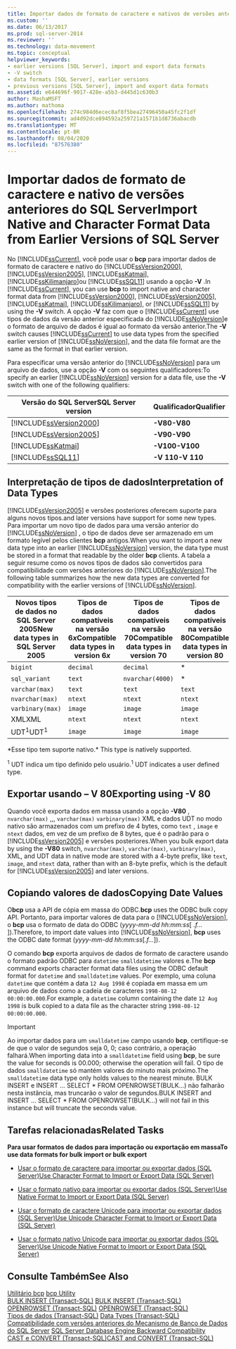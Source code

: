```yaml
---
title: Importar dados de formato de caractere e nativos de versões anteriores do SQL Server | Microsoft Docs
ms.custom: ''
ms.date: 06/13/2017
ms.prod: sql-server-2014
ms.reviewer: ''
ms.technology: data-movement
ms.topic: conceptual
helpviewer_keywords:
- earlier versions [SQL Server], import and export data formats
- -V switch
- data formats [SQL Server], earlier versions
- previous versions [SQL Server], import and export data formats
ms.assetid: e644696f-9017-428e-a5b3-d445d1c630b3
author: MashaMSFT
ms.author: mathoma
ms.openlocfilehash: 274c984d6ecec8af8f5bea27496450a45fc2f1df
ms.sourcegitcommit: ad4d92dce894592a259721a1571b1d8736abacdb
ms.translationtype: MT
ms.contentlocale: pt-BR
ms.lasthandoff: 08/04/2020
ms.locfileid: "87576380"
---
```

# <a name="import-native-and-character-format-data-from-earlier-versions-of-sql-server"></a><span data-ttu-id="71241-102">Importar dados de formato de caractere e nativo de versões anteriores do SQL Server</span><span class="sxs-lookup"><span data-stu-id="71241-102">Import Native and Character Format Data from Earlier Versions of SQL Server</span></span>
  <span data-ttu-id="71241-103">No [!INCLUDE[ssCurrent](../../includes/sscurrent-md.md)], você pode usar o **bcp** para importar dados de formato de caractere e nativo do [!INCLUDE[ssVersion2000](../../includes/ssversion2000-md.md)], [!INCLUDE[ssVersion2005](../../includes/ssversion2005-md.md)], [!INCLUDE[ssKatmai](../../includes/sskatmai-md.md)], [!INCLUDE[ssKilimanjaro](../../includes/sskilimanjaro-md.md)]ou [!INCLUDE[ssSQL11](../../includes/sssql11-md.md)] usando a opção **-V** .</span><span class="sxs-lookup"><span data-stu-id="71241-103">In [!INCLUDE[ssCurrent](../../includes/sscurrent-md.md)], you can use **bcp** to import native and character format data from [!INCLUDE[ssVersion2000](../../includes/ssversion2000-md.md)], [!INCLUDE[ssVersion2005](../../includes/ssversion2005-md.md)], [!INCLUDE[ssKatmai](../../includes/sskatmai-md.md)], [!INCLUDE[ssKilimanjaro](../../includes/sskilimanjaro-md.md)], or [!INCLUDE[ssSQL11](../../includes/sssql11-md.md)] by using the **-V** switch.</span></span> <span data-ttu-id="71241-104">A opção **-V** faz com que o [!INCLUDE[ssCurrent](../../includes/sscurrent-md.md)] use tipos de dados da versão anterior especificada do [!INCLUDE[ssNoVersion](../../includes/ssnoversion-md.md)]e o formato de arquivo de dados é igual ao formato da versão anterior.</span><span class="sxs-lookup"><span data-stu-id="71241-104">The **-V** switch causes [!INCLUDE[ssCurrent](../../includes/sscurrent-md.md)] to use data types from the specified earlier version of [!INCLUDE[ssNoVersion](../../includes/ssnoversion-md.md)], and the data file format are the same as the format in that earlier version.</span></span>  
  
 <span data-ttu-id="71241-105">Para especificar uma versão anterior do [!INCLUDE[ssNoVersion](../../includes/ssnoversion-md.md)] para um arquivo de dados, use a opção **-V** com os seguintes qualificadores:</span><span class="sxs-lookup"><span data-stu-id="71241-105">To specify an earlier [!INCLUDE[ssNoVersion](../../includes/ssnoversion-md.md)] version for a data file, use the **-V** switch with one of the following qualifiers:</span></span>  
  
|<span data-ttu-id="71241-106">Versão do SQL Server</span><span class="sxs-lookup"><span data-stu-id="71241-106">SQL Server version</span></span>|<span data-ttu-id="71241-107">Qualificador</span><span class="sxs-lookup"><span data-stu-id="71241-107">Qualifier</span></span>|  
|------------------------|---------------|  
|[!INCLUDE[ssVersion2000](../../includes/ssversion2000-md.md)]|<span data-ttu-id="71241-108">**-V80**</span><span class="sxs-lookup"><span data-stu-id="71241-108">**-V80**</span></span>|  
|[!INCLUDE[ssVersion2005](../../includes/ssversion2005-md.md)]|<span data-ttu-id="71241-109">**-V90**</span><span class="sxs-lookup"><span data-stu-id="71241-109">**-V90**</span></span>|  
|[!INCLUDE[ssKatmai](../../includes/sskatmai-md.md)]|<span data-ttu-id="71241-110">**-V100**</span><span class="sxs-lookup"><span data-stu-id="71241-110">**-V100**</span></span>|  
|[!INCLUDE[ssSQL11](../../includes/sssql11-md.md)]|<span data-ttu-id="71241-111">**-V 110**</span><span class="sxs-lookup"><span data-stu-id="71241-111">**-V 110**</span></span>|  
  
## <a name="interpretation-of-data-types"></a><span data-ttu-id="71241-112">Interpretação de tipos de dados</span><span class="sxs-lookup"><span data-stu-id="71241-112">Interpretation of Data Types</span></span>  
 [!INCLUDE[ssVersion2005](../../includes/ssversion2005-md.md)] <span data-ttu-id="71241-113">e versões posteriores oferecem suporte para alguns novos tipos.</span><span class="sxs-lookup"><span data-stu-id="71241-113">and later versions have support for some new types.</span></span> <span data-ttu-id="71241-114">Para importar um novo tipo de dados para uma versão anterior do [!INCLUDE[ssNoVersion](../../includes/ssnoversion-md.md)] , o tipo de dados deve ser armazenado em um formato legível pelos clientes **bcp** antigos.</span><span class="sxs-lookup"><span data-stu-id="71241-114">When you want to import a new data type into an earlier [!INCLUDE[ssNoVersion](../../includes/ssnoversion-md.md)] version, the data type must be stored in a format that readable by the older **bcp** clients.</span></span> <span data-ttu-id="71241-115">A tabela a seguir resume como os novos tipos de dados são convertidos para compatibilidade com versões anteriores do [!INCLUDE[ssNoVersion](../../includes/ssnoversion-md.md)].</span><span class="sxs-lookup"><span data-stu-id="71241-115">The following table summarizes how the new data types are converted for compatibility with the earlier versions of [!INCLUDE[ssNoVersion](../../includes/ssnoversion-md.md)].</span></span>  
  
|<span data-ttu-id="71241-116">Novos tipos de dados no SQL Server 2005</span><span class="sxs-lookup"><span data-stu-id="71241-116">New data types in SQL Server 2005</span></span>|<span data-ttu-id="71241-117">Tipos de dados compatíveis na versão 6*x*</span><span class="sxs-lookup"><span data-stu-id="71241-117">Compatible data types in version 6*x*</span></span>|<span data-ttu-id="71241-118">Tipos de dados compatíveis na versão 70</span><span class="sxs-lookup"><span data-stu-id="71241-118">Compatible data types in version 70</span></span>|<span data-ttu-id="71241-119">Tipos de dados compatíveis na versão 80</span><span class="sxs-lookup"><span data-stu-id="71241-119">Compatible data types in version 80</span></span>|  
|---------------------------------------|-------------------------------------------|-----------------------------------------|-----------------------------------------|  
|`bigint`|`decimal`|`decimal`|*|  
|`sql_variant`|`text`|`nvarchar(4000)`|*|  
|`varchar(max)`|`text`|`text`|`text`|  
|`nvarchar(max)`|`ntext`|`ntext`|`ntext`|  
|`varbinary(max)`|`image`|`image`|`image`|  
|<span data-ttu-id="71241-120">XML</span><span class="sxs-lookup"><span data-stu-id="71241-120">XML</span></span>|`ntext`|`ntext`|`ntext`|  
|<span data-ttu-id="71241-121">UDT<sup>1</sup></span><span class="sxs-lookup"><span data-stu-id="71241-121">UDT<sup>1</sup></span></span>|`image`|`image`|`image`|  
  
 <span data-ttu-id="71241-122">\*Esse tipo tem suporte nativo.</span><span class="sxs-lookup"><span data-stu-id="71241-122">\* This type is natively supported.</span></span>  
  
 <span data-ttu-id="71241-123"><sup>1</sup> UDT indica um tipo definido pelo usuário.</span><span class="sxs-lookup"><span data-stu-id="71241-123"><sup>1</sup> UDT indicates a user defined type.</span></span>  
  
## <a name="exporting-using--v-80"></a><span data-ttu-id="71241-124">Exportar usando – V 80</span><span class="sxs-lookup"><span data-stu-id="71241-124">Exporting using -V 80</span></span>  
 <span data-ttu-id="71241-125">Quando você exporta dados em massa usando a opção **-V80** , `nvarchar(max)` ,,, `varchar(max)` `varbinary(max)` XML e dados UDT no modo nativo são armazenados com um prefixo de 4 bytes, como `text` , `image` e `ntext` dados, em vez de um prefixo de 8 bytes, que é o padrão para o [!INCLUDE[ssVersion2005](../../includes/ssversion2005-md.md)] e versões posteriores.</span><span class="sxs-lookup"><span data-stu-id="71241-125">When you bulk export data by using the **-V80** switch, `nvarchar(max)`, `varchar(max)`, `varbinary(max)`, XML, and UDT data in native mode are stored with a 4-byte prefix, like `text`, `image`, and `ntext` data, rather than with an 8-byte prefix, which is the default for [!INCLUDE[ssVersion2005](../../includes/ssversion2005-md.md)] and later versions.</span></span>  
  
## <a name="copying-date-values"></a><span data-ttu-id="71241-126">Copiando valores de dados</span><span class="sxs-lookup"><span data-stu-id="71241-126">Copying Date Values</span></span>  
 <span data-ttu-id="71241-127">O**bcp** usa a API de cópia em massa do ODBC.</span><span class="sxs-lookup"><span data-stu-id="71241-127">**bcp** uses the ODBC bulk copy API.</span></span> <span data-ttu-id="71241-128">Portanto, para importar valores de data para o [!INCLUDE[ssNoVersion](../../includes/ssnoversion-md.md)], o **bcp** usa o formato de data do ODBC (*yyyy-mm-dd hh:mm:ss*[ *.f...* ]).</span><span class="sxs-lookup"><span data-stu-id="71241-128">Therefore, to import date values into [!INCLUDE[ssNoVersion](../../includes/ssnoversion-md.md)], **bcp** uses the ODBC date format (*yyyy-mm-dd hh:mm:ss*[*.f...*]).</span></span>  
  
 <span data-ttu-id="71241-129">O comando **bcp** exporta arquivos de dados de formato de caractere usando o formato padrão ODBC para `datetime` `smalldatetime` valores e.</span><span class="sxs-lookup"><span data-stu-id="71241-129">The **bcp** command exports character format data files using the ODBC default format for `datetime` and `smalldatetime` values.</span></span> <span data-ttu-id="71241-130">Por exemplo, uma coluna `datetime` que contém a data `12 Aug 1998` é copiada em massa em um arquivo de dados como a cadeia de caracteres `1998-08-12 00:00:00.000`.</span><span class="sxs-lookup"><span data-stu-id="71241-130">For example, a `datetime` column containing the date `12 Aug 1998` is bulk copied to a data file as the character string `1998-08-12 00:00:00.000`.</span></span>  
  
> [!IMPORTANT]  
>  <span data-ttu-id="71241-131">Ao importar dados para um `smalldatetime` campo usando **bcp**, certifique-se de que o valor de segundos seja 0, 0; caso contrário, a operação falhará.</span><span class="sxs-lookup"><span data-stu-id="71241-131">When importing data into a `smalldatetime` field using **bcp**, be sure the value for seconds is 00.000; otherwise the operation will fail.</span></span> <span data-ttu-id="71241-132">O tipo de dados `smalldatetime` só mantém valores do minuto mais próximo.</span><span class="sxs-lookup"><span data-stu-id="71241-132">The `smalldatetime` data type only holds values to the nearest minute.</span></span> <span data-ttu-id="71241-133">BULK INSERT e INSERT ... SELECT \* FROM OPENROWSET(BULK...) não falharão nesta instância, mas truncarão o valor de segundos.</span><span class="sxs-lookup"><span data-stu-id="71241-133">BULK INSERT and INSERT ... SELECT \* FROM OPENROWSET(BULK...) will not fail in this instance but will truncate the seconds value.</span></span>  
  
##  <a name="related-tasks"></a><a name="RelatedTasks"></a> <span data-ttu-id="71241-134">Tarefas relacionadas</span><span class="sxs-lookup"><span data-stu-id="71241-134">Related Tasks</span></span>  
 <span data-ttu-id="71241-135">**Para usar formatos de dados para importação ou exportação em massa**</span><span class="sxs-lookup"><span data-stu-id="71241-135">**To use data formats for bulk import or bulk export**</span></span>  
  
-   [<span data-ttu-id="71241-136">Usar o formato de caractere para importar ou exportar dados &#40;SQL Server&#41;</span><span class="sxs-lookup"><span data-stu-id="71241-136">Use Character Format to Import or Export Data &#40;SQL Server&#41;</span></span>](use-character-format-to-import-or-export-data-sql-server.md)  
  
-   [<span data-ttu-id="71241-137">Usar o formato nativo para importar ou exportar dados &#40;SQL Server&#41;</span><span class="sxs-lookup"><span data-stu-id="71241-137">Use Native Format to Import or Export Data &#40;SQL Server&#41;</span></span>](use-native-format-to-import-or-export-data-sql-server.md)  
  
-   [<span data-ttu-id="71241-138">Usar o formato de caractere Unicode para importar ou exportar dados &#40;SQL Server&#41;</span><span class="sxs-lookup"><span data-stu-id="71241-138">Use Unicode Character Format to Import or Export Data &#40;SQL Server&#41;</span></span>](use-unicode-character-format-to-import-or-export-data-sql-server.md)  
  
-   [<span data-ttu-id="71241-139">Usar o formato nativo Unicode para importar ou exportar dados &#40;SQL Server&#41;</span><span class="sxs-lookup"><span data-stu-id="71241-139">Use Unicode Native Format to Import or Export Data &#40;SQL Server&#41;</span></span>](use-unicode-native-format-to-import-or-export-data-sql-server.md)  
  
 
  
## <a name="see-also"></a><span data-ttu-id="71241-140">Consulte Também</span><span class="sxs-lookup"><span data-stu-id="71241-140">See Also</span></span>  
 <span data-ttu-id="71241-141">[Utilitário bcp](../../tools/bcp-utility.md) </span><span class="sxs-lookup"><span data-stu-id="71241-141">[bcp Utility](../../tools/bcp-utility.md) </span></span>  
 <span data-ttu-id="71241-142">[BULK INSERT &#40;Transact-SQL&#41;](/sql/t-sql/statements/bulk-insert-transact-sql) </span><span class="sxs-lookup"><span data-stu-id="71241-142">[BULK INSERT &#40;Transact-SQL&#41;](/sql/t-sql/statements/bulk-insert-transact-sql) </span></span>  
 <span data-ttu-id="71241-143">[OPENROWSET &#40;Transact-SQL&#41;](/sql/t-sql/functions/openrowset-transact-sql) </span><span class="sxs-lookup"><span data-stu-id="71241-143">[OPENROWSET &#40;Transact-SQL&#41;](/sql/t-sql/functions/openrowset-transact-sql) </span></span>  
 <span data-ttu-id="71241-144">[Tipos de dados &#40;Transact-SQL&#41;](/sql/t-sql/data-types/data-types-transact-sql) </span><span class="sxs-lookup"><span data-stu-id="71241-144">[Data Types &#40;Transact-SQL&#41;](/sql/t-sql/data-types/data-types-transact-sql) </span></span>  
 <span data-ttu-id="71241-145">[Compatibilidade com versões anteriores do Mecanismo de Banco de Dados do SQL Server](../../database-engine/sql-server-database-engine-backward-compatibility.md) </span><span class="sxs-lookup"><span data-stu-id="71241-145">[SQL Server Database Engine Backward Compatibility](../../database-engine/sql-server-database-engine-backward-compatibility.md) </span></span>  
 [<span data-ttu-id="71241-146">CAST e CONVERT &#40;Transact-SQL&#41;</span><span class="sxs-lookup"><span data-stu-id="71241-146">CAST and CONVERT &#40;Transact-SQL&#41;</span></span>](/sql/t-sql/functions/cast-and-convert-transact-sql)  
  
  
